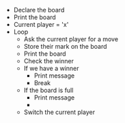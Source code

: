 - Declare the board
- Print the board
- Current player = 'x'
- Loop
    - Ask the current player for a move
    - Store their mark on the board 
    - Print the board
    - Check the winner
    - If we have a winner 
        - Print message 
        - Break
    - If the board is full
        - Print message 
        -
    - Switch the current player